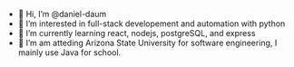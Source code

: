 - 👋 Hi, I’m @daniel-daum
- 👀 I’m interested in full-stack developement and automation with python
- 🌱 I’m currently learning react, nodejs, postgreSQL, and express
- 💞️ I’m am atteding Arizona State University for software engineering, I mainly use Java for school.
<!-- - 📫 Reach me at daniel_daum@outlook.com -->

<!---
daniel-daum/daniel-daum is a ✨ special ✨ repository because its `README.md` (this file) appears on your GitHub profile.
You can click the Preview link to take a look at your changes.
--->
